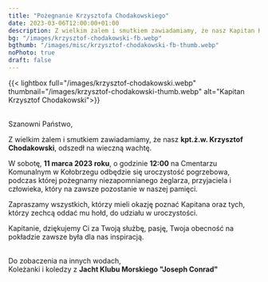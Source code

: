 ```yaml
---
title: "Pożegnanie Krzysztofa Chodakowskiego"
date: 2023-03-06T12:00:00+01:00
description: Z wielkim żalem i smutkiem zawiadamiamy, że nasz Kapitan Krzysztof Chodakowski, odszedł na wieczną wachtę.
bg: "/images/krzysztof-chodakowski-fb.webp"
bgthumb: "/images/misc/krzysztof-chodakowski-fb-thumb.webp"
noPhoto: true
draft: false
---
```


{{< lightbox full="/images/krzysztof-chodakowski.webp" thumbnail="/images/krzysztof-chodakowski-thumb.webp" alt="Kapitan Krzysztof Chodakowski">}}


\
Szanowni Państwo,

Z wielkim żalem i smutkiem zawiadamiamy, że nasz **kpt.ż.w. Krzysztof Chodakowski**, odszedł na wieczną wachtę.

W sobotę, **11 marca 2023 roku**, o godzinie **12:00** na Cmentarzu Komunalnym w Kołobrzegu odbędzie się uroczystość pogrzebowa, podczas której pożegnamy niezapomnianego żeglarza, przyjaciela i człowieka, który na zawsze pozostanie w naszej pamięci.

Zapraszamy wszystkich, którzy mieli okazję poznać Kapitana oraz tych, którzy zechcą oddać mu hołd, do udziału w uroczystości.

Kapitanie, dziękujemy Ci za Twoją służbę, pasję, Twoja obecność na pokładzie zawsze była dla nas inspiracją.

\
Do zobaczenia na innych wodach,\
Koleżanki i koledzy z **Jacht Klubu Morskiego "Joseph Conrad"**